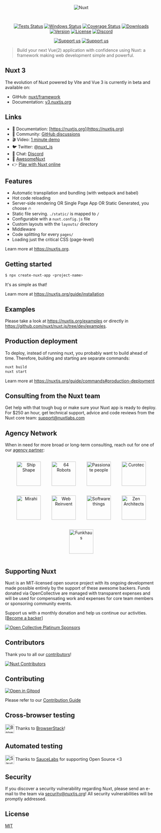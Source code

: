 <p align="center"><img alt="Nuxt" align="center" src="./.github/logo.svg"/></p><br/>
<p align="center">
  <a href="https://github.com/nuxt/nuxt.js/actions?query=branch%3Adev+event%3Apush"><img src="https://github.com/nuxt/nuxt.js/workflows/test/badge.svg?branch=dev&event=push" alt="Tests Status"></a>
  <a href="https://github.com/nuxt/nuxt.js/actions?query=branch%3Adev+event%3Apush"><img src="https://github.com/nuxt/nuxt.js/workflows/windows/badge.svg?branch=dev&event=push" alt="Windows Status"></a>
  <a href="https://codecov.io/gh/nuxt/nuxt.js"><img src="https://badgen.net/codecov/c/github/nuxt/nuxt.js/master" alt="Coverage Status"></a>
  <a href="https://www.npmjs.com/package/nuxt"><img src="https://badgen.net/npm/dm/nuxt" alt="Downloads"></a>
  <a href="https://www.npmjs.com/package/nuxt"><img src="https://badgen.net/npm/v/nuxt" alt="Version"></a>
  <a href="https://www.npmjs.com/package/nuxt"><img src="https://badgen.net/npm/license/nuxt" alt="License"></a>
  <a href="https://discord.nuxtjs.org/"><img src="https://badgen.net/badge/Discord/join-us/7289DA" alt="Discord"></a>
 </p>
 <p align="center">
  <a href="https://github.com/sponsors/nuxt"><img src="https://img.shields.io/badge/Support%20us-GitHub%20Sponsors-DB61A2.svg" alt="Support us"></a>
  <a href="https://oc.nuxtjs.org/"><img src="https://img.shields.io/badge/Support%20us-Open%20Collective-41B883.svg" alt="Support us"></a>
</p>

> Build your next Vue(2) application with confidence using Nuxt: a framework making web development simple and powerful.

## Nuxt 3

The evolution of Nuxt powered by Vite and Vue 3 is currently in beta and available on:
- GitHub: [nuxt/framework](https://github.com/nuxt/framework)
- Documentation: [v3.nuxtjs.org](https://v3.nuxtjs.org)

## Links

- 📘 Documentation: [https://nuxtjs.org](https://nuxtjs.org)
- 👥 Community: [GitHub discussions](https://github.com/nuxt/nuxt.js/discussions)
- 🎬 Video: [1 minute demo](https://www.youtube.com/watch?v=kmf-p-pTi40)
- 🐦 Twitter: [@nuxt_js](https://twitter.nuxtjs.org/)
- 💬 Chat: [Discord](https://discord.nuxtjs.org/)
- 🌟 [AwesomeNuxt](https://awesome.nuxtjs.org/)
- 👉 [Play with Nuxt online](https://template.nuxtjs.org)

## Features

- Automatic transpilation and bundling (with webpack and babel)
- Hot code reloading
- Server-side rendering OR Single Page App OR Static Generated, you choose :fire:
- Static file serving. `./static/` is mapped to `/`
- Configurable with a `nuxt.config.js` file
- Custom layouts with the `layouts/` directory
- Middleware
- Code splitting for every `pages/`
- Loading just the critical CSS (page-level)

Learn more at <https://nuxtjs.org>.

## Getting started

```sh
$ npx create-nuxt-app <project-name>
```

It's as simple as that!

Learn more at https://nuxtjs.org/guide/installation

## Examples

Please take a look at <https://nuxtjs.org/examples> or directly in <https://github.com/nuxt/nuxt.js/tree/dev/examples>.

## Production deployment

To deploy, instead of running nuxt, you probably want to build ahead of time. Therefore, building and starting are separate commands:

```bash
nuxt build
nuxt start
```

Learn more at https://nuxtjs.org/guide/commands#production-deployment

## Consulting from the Nuxt team

Get help with that tough bug or make sure your Nuxt app is ready to deploy. For $250 an hour, get technical support, advice and code reviews from the Nuxt core team: support@nuxtlabs.com

## Agency Network

When in need for more broad or long-term consulting, reach out for one of our [agency partner](https://nuxtjs.org/partners):


<p align="center">
  <a href="https://nuxtjs.org/partners/ship-shape"><img src="https://nuxtjs.org/img/companies/square/light/shipshape.webp" style="margin: 1rem" height="80px" alt="Ship Shape"></a>
  <a href="https://nuxtjs.org/partners/64robots"><img src="https://nuxtjs.org/img/companies/square/light/64robots.svg" style="margin: 1rem" height="80px" alt="64 Robots"></a>
  <a href="https://nuxtjs.org/partners/passionate-people"><img src="https://nuxtjs.org/img/companies/square/light/passionate-people.jpeg" style="margin: 1rem" height="80px" alt="Passionate people"></a>
  <a href="https://nuxtjs.org/partners/curotec"><img src="https://nuxtjs.org/img/companies/square/light/curotec.jpeg" style="margin: 1rem" height="80px" alt="Curotec"></a>
  <a href="https://nuxtjs.org/partners/mirahi"><img src="https://nuxtjs.org/img/companies/square/light/mirahi.svg" style="margin: 1rem" height="80px" alt="Mirahi"></a>
  <a href="https://nuxtjs.org/partners/webreinvent"><img src="https://nuxtjs.org/img/companies/square/light/webreinvent.svg" style="margin: 1rem" height="80px" alt="Web Reinvent"></a>
  <a href="https://nuxtjs.org/partners/software-things"><img src="https://nuxtjs.org/img/companies/square/light/software-things.svg" style="margin: 1rem" height="80px" alt="Software things"></a>
  <a href="https://nuxtjs.org/partners/zen-architects"><img src="https://nuxtjs.org/img/companies/square/light/zen-architects.svg" style="margin: 1rem" height="80px" alt="Zen Architects"></a>
  <a href="https://nuxtjs.org/partners/funkhaus"><img src="https://nuxtjs.org/img/companies/square/light/funkhaus.svg" style="margin: 1rem" height="80px" alt="Funkhaus"></a>
</p>

## Supporting Nuxt

Nuxt is an MIT-licensed open source project with its ongoing development made possible entirely by the support of these awesome backers.
Funds donated via OpenCollective are managed with transparent expenses and will be used for compensating work and expenses for core team members or sponsoring community events.

Support us with a monthly donation and help us continue our activities. [[Become a backer](https://opencollective.com/nuxtjs#contribute)]

[![Open Collective Platinum Sponsors][platinum-sponsors-src]][platinum-sponsors-href]

## Contributors

Thank you to all our [contributors](https://github.com/nuxt/nuxt.js/graphs/contributors)!

[![Nuxt Contributors][contributors-src]][contributors-href]

## Contributing

[![Open in Gitpod](https://gitpod.io/button/open-in-gitpod.svg)](https://gitpod.io/#https://github.com/nuxt/nuxt.js)

Please refer to our [Contribution Guide](https://nuxtjs.org/contribution-guide/)

## Cross-browser testing

<a href="https://browserstack.com"><img height="30" align="center" src=".github/icons/browserstack.svg" alt="BrowserStack"></a> Thanks to [BrowserStack](http://browserstack.com)!

## Automated testing

<a href="https://saucelabs.com"><img height="30" align="center" src=".github/icons/saucelabs.svg" alt="SauceLabs"></a> Thanks to [SauceLabs](https://saucelabs.com) for supporting Open Source <3

## Security

If you discover a security vulnerability regarding Nuxt, please send an e-mail to the team via security@nuxtjs.org! All security vulnerabilities will be promptly addressed.

## License

[MIT](https://github.com/nuxt/nuxt.js/blob/dev/LICENSE)

<!-- Open Collective Tiers -->
[platinum-sponsors-src]: https://opencollective.com/nuxtjs/tiers/platinum-sponsors.svg?avatarHeight=96&width=890
[platinum-sponsors-href]: https://opencollective.com/nuxtjs#contributors
[gold-sponsors-src]: https://opencollective.com/nuxtjs/tiers/gold-sponsors.svg?avatarHeight=80&width=890
[gold-sponsors-href]: https://opencollective.com/nuxtjs#contributors
[silver-sponsors-src]: https://opencollective.com/nuxtjs/tiers/silver-sponsors.svg?avatarHeight=64&width=890
[silver-sponsors-href]: https://opencollective.com/nuxtjs#contributors
[bronze-sponsors-src]: https://opencollective.com/nuxtjs/tiers/bronze-sponsors.svg?avatarHeight=48&width=890
[bronze-sponsors-href]: https://opencollective.com/nuxtjs#contributors
[nuxters-src]: https://opencollective.com/nuxtjs/tiers/nuxters.svg?width=890&button=false
[nuxters-href]: https://opencollective.com/nuxtjs#contributors
[contributors-src]: https://opencollective.com/nuxtjs/contributors.svg?width=890&button=false
[contributors-href]: https://github.com/nuxt/nuxt.js/graphs/contributors
